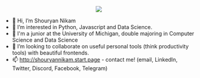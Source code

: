 <p align="center">
  <img src="https://media.giphy.com/media/XF4fF4B0l4UQFHAKXz/giphy.gif">
<!--   <img src="https://media.giphy.com/media/lY8Z4gVMYbdoQP2Nz7/giphy.gif"> -->
</p>



- 👋 Hi, I’m Shouryan Nikam
- 👀 I’m interested in Python, Javascript and Data Science.
- 🌱 I'm a junior at the University of Michigan, double majoring in Computer Science and Data Science
- 💞️ I’m looking to collaborate on useful personal tools (think productivity tools) with beautiful frontends.
- 📫 http://shouryannikam.start.page - contact me! (email, LinkedIn, Twitter, Discord, Facebook, Telegram)
